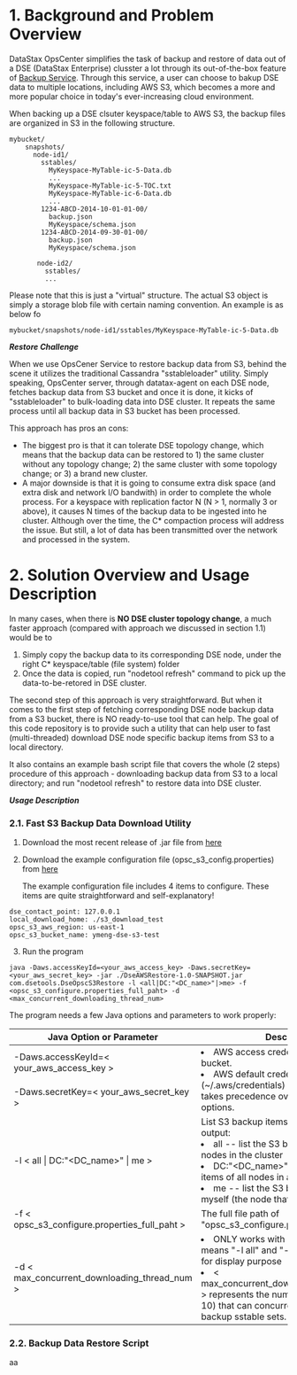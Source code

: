 # 1. Background and Problem Overview

DataStax OpsCenter simplifies the task of backup and restore of data out of a DSE (DataStax Enterprise) clusster a lot through its out-of-the-box feature of [Backup Service](https://docs.datastax.com/en/opscenter/6.5/opsc/online_help/services/opscBackupService.html). Through this service, a user can choose to bakup DSE data to multiple locations, including AWS S3, which becomes a more and more popular choice in today's ever-increasing cloud environment.

When backing up a DSE clsuter keyspace/table to AWS S3, the backup files are organized in S3 in the following structure.

```
mybucket/
    snapshots/
      node-id1/
        sstables/
          MyKeyspace-MyTable-ic-5-Data.db
          ...
          MyKeyspace-MyTable-ic-5-TOC.txt
          MyKeyspace-MyTable-ic-6-Data.db
          ...
        1234-ABCD-2014-10-01-01-00/
          backup.json
          MyKeyspace/schema.json
        1234-ABCD-2014-09-30-01-00/
          backup.json
          MyKeyspace/schema.json
          
       node-id2/
         sstables/
         ...
```

Please note that this is just a "virtual" structure. The actual S3 object is simply a storage blob file with certain naming convention. An example is as below fo 
```
mybucket/snapshots/node-id1/sstables/MyKeyspace-MyTable-ic-5-Data.db
```
_**Restore Challenge**_ 

When we use OpsCener Service to restore backup data from S3, behind the scene it utilizes the traditional Cassandra "sstableloader" utility. Simply speaking, OpsCenter server, through datatax-agent on each DSE node, fetches backup data from 
S3 bucket and once it is done, it kicks of "sstableloader" to bulk-loading data into DSE cluster. It repeats the same process until all backup data in S3 bucket has been processed.

This approach has pros an cons: 
- The biggest pro is that it can tolerate DSE topology change, which means that the backup data can be restored to 1) the same cluster without any topology change; 2) the same cluster with some topology change; or 3) a brand new cluster.
- A major downside is that it is going to consume extra disk space (and extra disk and network I/O bandwith) in order to complete the whole process. For a keyspace with replication factor N (N > 1, normally 3 or above), it causes N times of the backup data to be ingested into he cluster. Although over the time, the C* compaction process will address the issue. But still, a lot of data has been transmitted over the network and processed in the system.


# 2. Solution Overview and Usage Description

In many cases, when there is **NO DSE cluster topology change**, a much faster approach (compared with approach we discussed in section 1.1) would be to
1) Simply copy the backup data to its corresponding DSE node, under the right C* keyspace/table (file system) folder
2) Once the data is copied, run "nodetool refresh" command to pick up the data-to-be-retored in DSE cluster.

The second step of this approach is very straightforward. But when it comes to the first step of fetching corresponding DSE node backup data from a S3 bucket, there is NO ready-to-use tool that can help. The goal of this code repository is to provide such a utility that can help user to fast (multi-threaded) download DSE node specific backup items from S3 to a local directory. 

It also contains an example bash script file that covers the whole (2 steps) procedure of this approach - downloading backup data from S3 to a local directory; and run "nodetool refresh" to restore data into DSE cluster.

_**Usage Description**_

### 2.1. Fast S3 Backup Data Download Utility

1. Download the most recent release of .jar file from [here](https://github.com/yabinmeng/opscs3restore/releases/download/1.0/DseAWSRestore-1.0-SNAPSHOT.jar)

2. Download the example configuration file (opsc_s3_config.properties) from [here](https://github.com/yabinmeng/opscs3restore/blob/master/src/main/resources/opsc_s3_config.properties)

   The example configuration file includes 4 items to configure. These items are quite straightforward and self-explanatory!
```
dse_contact_point: 127.0.0.1
local_download_home: ./s3_download_test
opsc_s3_aws_region: us-east-1
opsc_s3_bucket_name: ymeng-dse-s3-test
```

3. Run the program 
```
java -Daws.accessKeyId=<your_aws_access_key> -Daws.secretKey=<your_aws_secret_key> -jar ./DseAWSRestore-1.0-SNAPSHOT.jar com.dsetools.DseOpscS3Restore -l <all|DC:"<DC_name>"|>me> -f <opsc_s3_configure.properties_full_paht> -d <max_concurrent_downloading_thread_num>
```

The program needs a few Java options and parameters to work properly:

<table>
    <thead>
        <tr>
            <th width=45%>Java Option or Parameter</th>
            <th>Description</th>
        </tr>
    </thead>
    <tbody>
        <tr>
            <td> -Daws.accessKeyId=&lt; your_aws_access_key &gt; </td>
            <td rowspan=2> 
                <li> AWS access credentials to access S3 bucket. </li>
                <li> AWS default credential file (~/.aws/credentials) is also supported and takes precedence over the credential JVM options. </li>
            </td>
        </tr>
        <tr>
            <td> -Daws.secretKey=&lt; your_aws_secret_key &gt; </td>
        </tr>
        <tr> 
            <td> -l &lt; all | DC:"&lt;DC_name&gt;" | me &gt; </td>
            <td> List S3 backup items on the commandline output: <br/>
                <li> all -- list the S3 backup items for all nodes in the cluster </li>
                <li> DC:"&lt;DC_name&gt;" -- list the S3 backup items of all nodes in a specified DC </li>
                <li> me -- list the S3 bckup item just for myself (the node that runs this program) </li>
        </tr>
        <tr>
            <td> -f &lt; opsc_s3_configure.properties_full_paht &gt; </td>
            <td> The full file path of "opsc_s3_configure.properties" file. </td>
        </tr>
        <tr>
            <td> -d &lt; max_concurrent_downloading_thread_num &gt; </td>
            <td> 
                <li> ONLY works with "-l me" option; which means "-l all" and "-l DC" options are just for display purpose </li>
                <li> &lt; max_concurrent_downloading_thread_num &gt; represents the number of threads (Max 10) that can concurrently download S3 backup sstable sets. </li>
        </tr>
    </tbody>
</table>

### 2.2. Backup Data Restore Script

aa

